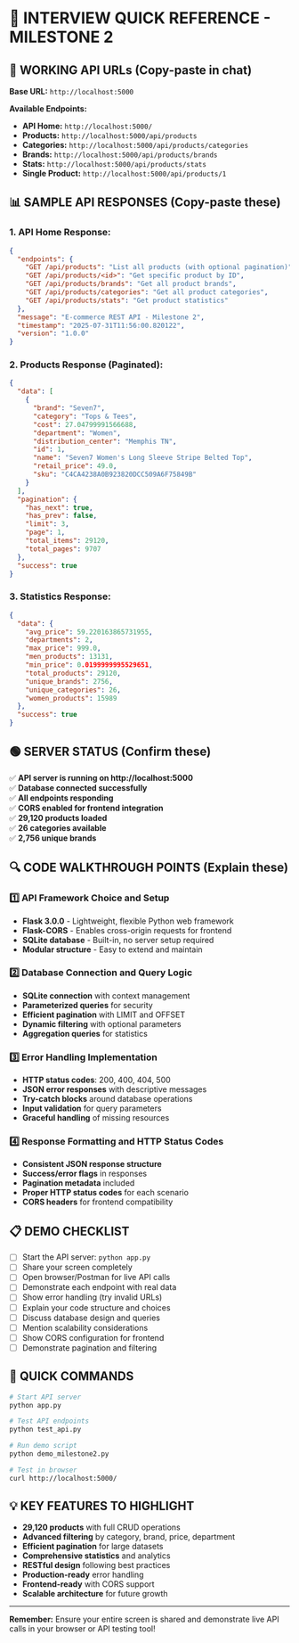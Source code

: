# 🎯 INTERVIEW QUICK REFERENCE - MILESTONE 2

## 📡 WORKING API URLs (Copy-paste in chat)

**Base URL:** `http://localhost:5000`

**Available Endpoints:**
- **API Home:** `http://localhost:5000/`
- **Products:** `http://localhost:5000/api/products`
- **Categories:** `http://localhost:5000/api/products/categories`
- **Brands:** `http://localhost:5000/api/products/brands`
- **Stats:** `http://localhost:5000/api/products/stats`
- **Single Product:** `http://localhost:5000/api/products/1`

## 📊 SAMPLE API RESPONSES (Copy-paste these)

### 1. API Home Response:
```json
{
  "endpoints": {
    "GET /api/products": "List all products (with optional pagination)",
    "GET /api/products/<id>": "Get specific product by ID",
    "GET /api/products/brands": "Get all product brands",
    "GET /api/products/categories": "Get all product categories",
    "GET /api/products/stats": "Get product statistics"
  },
  "message": "E-commerce REST API - Milestone 2",
  "timestamp": "2025-07-31T11:56:00.820122",
  "version": "1.0.0"
}
```

### 2. Products Response (Paginated):
```json
{
  "data": [
    {
      "brand": "Seven7",
      "category": "Tops & Tees",
      "cost": 27.04799991566688,
      "department": "Women",
      "distribution_center": "Memphis TN",
      "id": 1,
      "name": "Seven7 Women's Long Sleeve Stripe Belted Top",
      "retail_price": 49.0,
      "sku": "C4CA4238A0B923820DCC509A6F75849B"
    }
  ],
  "pagination": {
    "has_next": true,
    "has_prev": false,
    "limit": 3,
    "page": 1,
    "total_items": 29120,
    "total_pages": 9707
  },
  "success": true
}
```

### 3. Statistics Response:
```json
{
  "data": {
    "avg_price": 59.220163865731955,
    "departments": 2,
    "max_price": 999.0,
    "men_products": 13131,
    "min_price": 0.0199999995529651,
    "total_products": 29120,
    "unique_brands": 2756,
    "unique_categories": 26,
    "women_products": 15989
  },
  "success": true
}
```

## 🟢 SERVER STATUS (Confirm these)

✅ **API server is running on http://localhost:5000**  
✅ **Database connected successfully**  
✅ **All endpoints responding**  
✅ **CORS enabled for frontend integration**  
✅ **29,120 products loaded**  
✅ **26 categories available**  
✅ **2,756 unique brands**

## 🔍 CODE WALKTHROUGH POINTS (Explain these)

### 1️⃣ API Framework Choice and Setup
- **Flask 3.0.0** - Lightweight, flexible Python web framework
- **Flask-CORS** - Enables cross-origin requests for frontend
- **SQLite database** - Built-in, no server setup required
- **Modular structure** - Easy to extend and maintain

### 2️⃣ Database Connection and Query Logic
- **SQLite connection** with context management
- **Parameterized queries** for security
- **Efficient pagination** with LIMIT and OFFSET
- **Dynamic filtering** with optional parameters
- **Aggregation queries** for statistics

### 3️⃣ Error Handling Implementation
- **HTTP status codes**: 200, 400, 404, 500
- **JSON error responses** with descriptive messages
- **Try-catch blocks** around database operations
- **Input validation** for query parameters
- **Graceful handling** of missing resources

### 4️⃣ Response Formatting and HTTP Status Codes
- **Consistent JSON response structure**
- **Success/error flags** in responses
- **Pagination metadata** included
- **Proper HTTP status codes** for each scenario
- **CORS headers** for frontend compatibility

## 📋 DEMO CHECKLIST

- [ ] Start the API server: `python app.py`
- [ ] Share your screen completely
- [ ] Open browser/Postman for live API calls
- [ ] Demonstrate each endpoint with real data
- [ ] Show error handling (try invalid URLs)
- [ ] Explain your code structure and choices
- [ ] Discuss database design and queries
- [ ] Mention scalability considerations
- [ ] Show CORS configuration for frontend
- [ ] Demonstrate pagination and filtering

## 🚀 QUICK COMMANDS

```bash
# Start API server
python app.py

# Test API endpoints
python test_api.py

# Run demo script
python demo_milestone2.py

# Test in browser
curl http://localhost:5000/
```

## 💡 KEY FEATURES TO HIGHLIGHT

- **29,120 products** with full CRUD operations
- **Advanced filtering** by category, brand, price, department
- **Efficient pagination** for large datasets
- **Comprehensive statistics** and analytics
- **RESTful design** following best practices
- **Production-ready** error handling
- **Frontend-ready** with CORS support
- **Scalable architecture** for future growth

---

**Remember:** Ensure your entire screen is shared and demonstrate live API calls in your browser or API testing tool! 